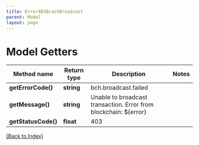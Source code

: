 ```yaml
---
title: Error403BcashBroadcast
parent: Model
layout: page
---
```


# Model Getters

Method name | Return type | Description | Notes
------------ | ------------- | ------------- | -------------
**getErrorCode()** | **string** | bch.broadcast.failed |
**getMessage()** | **string** | Unable to broadcast transaction. Error from blockchain: ${error} |
**getStatusCode()** | **float** | 403 |

[[Back to Index]](../index.md)
